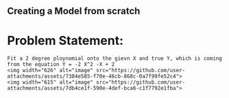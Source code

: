 ## Creating a Model from scratch

# Problem Statement:
    Fit a 2 degree ploynomial onto the gievn X and true Y, which is coming from the equation Y = -2 X^2 -X + 2  
    <img width="626" alt="image" src="https://github.com/user-attachments/assets/7384e585-f70e-46cb-868c-0a7f99fe52c4">
    <img width="615" alt="image" src="https://github.com/user-attachments/assets/7db4ce1f-590e-4def-bca6-c1f7792e1fba">


